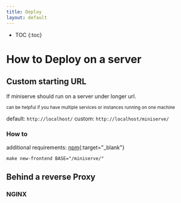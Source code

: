 ```yaml
---
title: Deploy
layout: default
---
```


* TOC
{:toc}

# How to Deploy on a server


## Custom starting URL

If miniserve should run on a server under longer url.

<sup>can be helpful if you have multiple services or instances running on one machine</sup>

default: `http://localhost/`
custom: `http://localhost/miniserve/`

### How to

additional requirements: [npm](https://www.npmjs.com/){:target="_blank"}

```commandline
make new-frontend BASE="/miniserve/"
```

## Behind a reverse Proxy


### NGINX

```nginx

```

